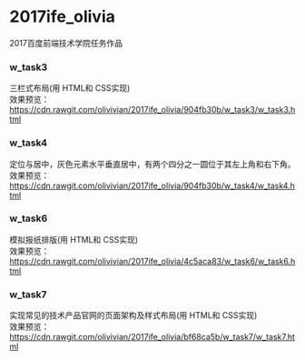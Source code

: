 # 2017ife_olivia
2017百度前端技术学院任务作品

### w_task3
三栏式布局(用 HTML和 CSS实现)<br>
效果预览：https://cdn.rawgit.com/olivivian/2017ife_olivia/904fb30b/w_task3/w_task3.html

### w_task4
定位与居中，灰色元素水平垂直居中，有两个四分之一圆位于其左上角和右下角。<br>
效果预览：https://cdn.rawgit.com/olivivian/2017ife_olivia/904fb30b/w_task4/w_task4.html

### w_task6
模拟报纸排版(用 HTML和 CSS实现)<br>
效果预览：https://cdn.rawgit.com/olivivian/2017ife_olivia/4c5aca83/w_task6/w_task6.html

### w_task7
实现常见的技术产品官网的页面架构及样式布局(用 HTML和 CSS实现)<br>
效果预览：https://cdn.rawgit.com/olivivian/2017ife_olivia/bf68ca5b/w_task7/w_task7.html






